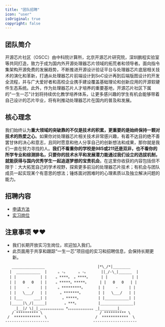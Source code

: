 ```yaml
---
title: "团队招聘"
icon: "user"
isOriginal: true
copyright: false
---
```


## 团队简介

开源芯片社区（OSCC）由中科院计算所，北京开源芯片研究院，深圳鹏程实验室等共同打造，致力于成为国内外开源处理器芯片领域的拓荒者和领导者。面向指令集架构开源免费的发展趋势，不断推进开源设计验证平台与处理器芯片底层相关技术的演化和革新，打通从处理器芯片前端设计到SoC设计再到后端版图设计的开发全流程，并与广大爱好者和高校企业携手建设覆盖基础理论和创新应用的开源软硬件生态系统。此外，作为处理器芯片人才培养的重要基地，开源芯片社区下属的"一生一芯"计划将持续优化教学培养体系，让更多感兴趣的学生有机会能够带着自己设计的芯片毕业，将有利推动处理器芯片在国内的普及和发展。

## 核心理念

我们始终认为**重大领域的突破靠的不仅是技术的积累，更重要的是始终保持一颗对技术的热爱之心**。如果你对处理器芯片相关技术非常感兴趣，有着不达目的绝不善罢甘休的决心和意志，且同时愿意和他人分享自己的创新想法和成果，那你就是我们一直在努力寻找的人。**我们不看重你的学校是985或211还是双非，也不看你的所学专业和综测排名，只要你的技术水平和发展潜力能通过我们设立的选拔机制，就能获得与国内优秀学生一起追逐梦想的宝贵机会**。在这里你收获的内容包括但不限于：大大拓宽自己的学术视野，探索更多前沿的处理器芯片技术；有机会与团队成员一起实现某个有意思的想法；锤炼面对困难时的心理素质以及独立解决问题的能力。

## 招聘内容

- [申请方法](./job-submit)
- [实习岗位](./job-objects)


## 注意事项 ❤️❤

- 我们长期开放实习生岗位，欢迎加入我们。
- 此页面用于共享和跟踪“一生一芯”项目组的实习和招聘信息，会保持长期更新。

```text
   _______________                        |*\_/*|________
  |  ___________  |     。-。     。-。      ||_/-\_|______  |
  | |           | |    。****。 。****。     | |           | |
  | |   0   0   | |    。*****。*****。     | |   0   0   | |
  | |     -     | |     。*********。      | |     -     | |
  | |   \___/   | |      。*******。       | |   \___/   | |
  | |___     ___| |       。*****。        | |___________| |
  |_____|\_/|_____|        。***。         |_______________|
    _|__|/ \|_|_。。。。。。。。。。。。。*。。。。。。。。。。。。。。_|________|_
   / ********** \                          / ********** \
 /  ************  \                      /  ************  \
--------------------                    --------------------
```
